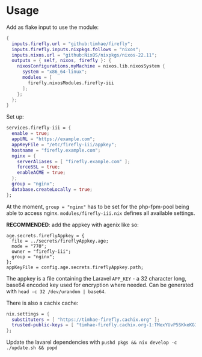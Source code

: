 # Usage

Add as flake input to use the module:

```nix
{
  inputs.firefly.url = "github:timhae/firefly";
  inputs.firefly.inputs.nixpkgs.follows = "nixos";
  inputs.nixos.url = "github:NixOS/nixpkgs/nixos-22.11";
  outputs = { self, nixos, firefly }: {
    nixosConfigurations.myMachine = nixos.lib.nixosSystem {
      system = "x86_64-linux";
      modules = [
        firefly.nixosModules.firefly-iii
      ];
    };
  };
}
```

Set up:

```nix
services.firefly-iii = {
  enable = true;
  appURL = "https://example.com";
  appKeyFile = "/etc/firefly-iii/appkey";
  hostname = "firefly.example.com";
  nginx = {
    serverAliases = [ "firefly.example.com" ];
    forceSSL = true;
    enableACME = true;
  };
  group = "nginx";
  database.createLocally = true;
};
```

At the moment, `group = "nginx"` has to be set for the php-fpm-pool being able
to access nginx. `modules/firefly-iii.nix` defines all available settings.

**RECOMMENDED**: add the appkey with agenix like so:

```
age.secrets.fireflyAppkey = {
  file = ../secrets/fireflyAppkey.age;
  mode = "770";
  owner = "firefly-iii";
  group = "nginx";
};
appKeyFile = config.age.secrets.fireflyAppkey.path;
```

The appkey is a file containing the Laravel `APP_KEY` - a 32 character long,
base64 encoded key used for encryption where needed. Can be generated with
`head -c 32 /dev/urandom | base64`.

There is also a cachix cache:

```nix
nix.settings = {
  substituters = [ "https://timhae-firefly.cachix.org" ];
  trusted-public-keys = [ "timhae-firefly.cachix.org-1:TMexYUvP5SKkeKG11WDbYUVLh/4dqvCqSE/c028sqis=" ];
};
```

Update the lavarel dependencies with `pushd pkgs && nix develop -c ./update.sh && popd`

